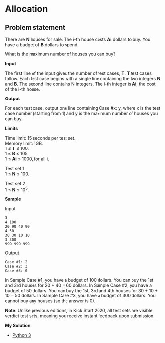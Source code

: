 # Allocation

## Problem statement

There are **N** houses for sale. The i-th house costs **Ai** dollars to buy. You have a budget of **B** dollars to spend.

What is the maximum number of houses you can buy?

**Input**


The first line of the input gives the number of test cases, **T**. **T** test cases follow. Each test case begins with a single line containing the two integers **N** and **B**. The second line contains N integers. The i-th integer is **Ai**, the cost of the i-th house.

**Output**


For each test case, output one line containing Case #x: y, where x is the test case number (starting from 1) and y is the maximum number of houses you can buy.

**Limits**


Time limit: 15 seconds per test set. <br>
Memory limit: 1GB.<br>
1 ≤ **T** ≤ 100.<br> 
1 ≤ **B** ≤ 105.<br>
1 ≤ **Ai** ≤ 1000, for all i.<br>

Test set 1<br>
1 ≤ **N** ≤ 100.

Test set 2<br>
1 ≤ **N** ≤ 10<sup>5</sup>.

**Sample**

Input
``` 
3
4 100
20 90 40 90
4 50
30 30 10 10
3 300
999 999 999
```

Output
```  
Case #1: 2
Case #2: 3
Case #3: 0
```

  
In Sample Case #1, you have a budget of 100 dollars. You can buy the 1st and 3rd houses for 20 + 40 = 60 dollars.
In Sample Case #2, you have a budget of 50 dollars. You can buy the 1st, 3rd and 4th houses for 30 + 10 + 10 = 50 dollars.
In Sample Case #3, you have a budget of 300 dollars. You cannot buy any houses (so the answer is 0).<br>


**Note**: Unlike previous editions, in Kick Start 2020, all test sets are visible verdict test sets, meaning you receive instant feedback upon submission.

**My Solution**
- [Python 3](solution.py)
